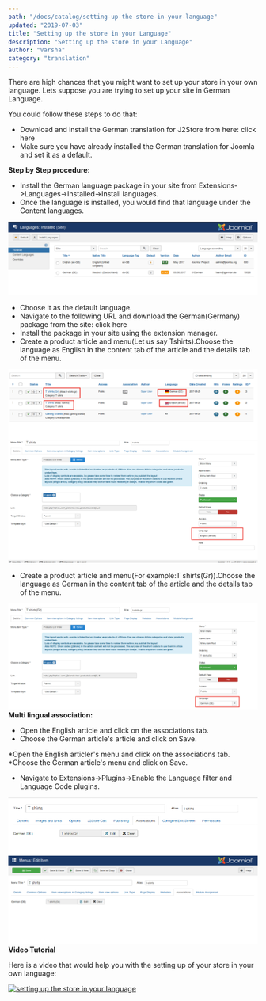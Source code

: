 ```yaml
---
path: "/docs/catalog/setting-up-the-store-in-your-language"
updated: "2019-07-03"
title: "Setting up the store in your Language"
description: "Setting up the store in your Language"
author: "Varsha"
category: "translation"
---
```


There are high chances that you might want to set up your store in your own language. Lets suppose you are trying to set up your site in German Language.

You could follow these steps to do that:

* Download and install the German translation for J2Store from here: <link-text url= "https://www.j2store.org/translations/j2store3.html" target = "_blank" rel = "noopener"> click here </link-text>
* Make sure you have already installed the German translation for Joomla and set it as a default.

**Step by Step procedure:**

* Install the German language package in your site from Extensions->Languages->Installed->Install languages.
* Once the language is installed, you would find that language under the Content languages.

![lang installed](https://raw.githubusercontent.com/j2store/doc-images/master/translation/setting-up-the-store-in-your-language/langsetinstalledlang.png)

* Choose it as the default language.
* Navigate to the following URL and download the German(Germany) package from the site: <link-text url ="https://www.j2store.org/translations/j2store3/de-DE.html" target="_blank" rel = "noopener"> click here </link-text>
* Install the package in your site using the extension manager.
* Create a product article and menu(Let us say Tshirts).Choose the language as English in the content tab of the article and the details tab of the menu.

![lang settings](https://raw.githubusercontent.com/j2store/doc-images/master/translation/setting-up-the-store-in-your-language/langsetarticles.png)
![langsetarticle](https://raw.githubusercontent.com/j2store/doc-images/master/translation/setting-up-the-store-in-your-language/langsetarticleeng.png)

* Create a product article and menu(For example:T shirts(Gr)).Choose the language as German in the content tab of the article and the details tab of the menu.

![langsetarticleger](https://raw.githubusercontent.com/j2store/doc-images/master/translation/setting-up-the-store-in-your-language/langsetarticleger.png)
**Multi lingual association:**

* Open the English article and click on the associations tab.
* Choose the German article's article and click on Save.

*Open the English articler's menu and click on the associations tab.
*Choose the German article's menu and click on Save.

* Navigate to Extensions->Plugins->Enable the Language filter and Language Code plugins.

![langassoart](https://raw.githubusercontent.com/j2store/doc-images/master/translation/setting-up-the-store-in-your-language/langsetassoart.png)
![langmenu](https://raw.githubusercontent.com/j2store/doc-images/master/translation/setting-up-the-store-in-your-language/langsetassomenu.png)
**Video Tutorial**

Here is a video that would help you with the setting up of your store in your own language:

[![setting up the store in your language](https://img.youtube.com/vi/51J1UkeRu3Y/0.jpg)](https://youtu.be/fKT9w8eM7S4 "setting up the store in your language")